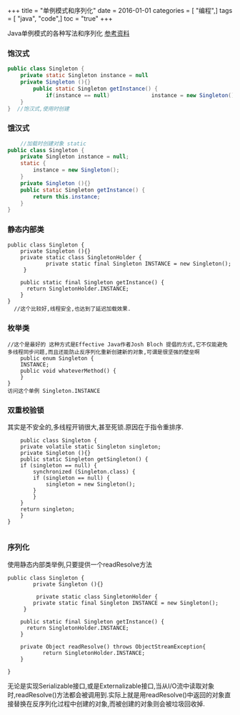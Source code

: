 +++
title = "单例模式和序列化"
date = 2016-01-01
categories = [ "编程",]
tags = [ "java", "code",]
toc = "true"
+++


Java单例模式的各种写法和序列化
[参考资料](http://www.hollischuang.com/archives/205)

### 饱汉式 

```java
public class Singleton {  
    private static Singleton instance = null  
    private Singleton (){}   
	    public static Singleton getInstance() {  
	        if(instance == null)             instance = new Singleton();         return instance;  
    }  
}  //饱汉式,使用时创建

```

<!--more-->

### 饿汉式

```java
	//加载时创建对象 static
public class Singleton {  
    private Singleton instance = null;  
    static {  
        instance = new Singleton();  
    }  
    private Singleton (){}  
    public static Singleton getInstance() {  
        return this.instance;  
    }  
} 

```

### 静态内部类

```
public class Singleton { 
	private Singleton (){} 
	private static class SingletonHolder {  
            private static final Singleton INSTANCE = new Singleton();  
     }  
     
    public static final Singleton getInstance() {  
      return SingletonHolder.INSTANCE;  
    }  
}
  //这个比较好,线程安全,也达到了延迟加载效果.

```

### 枚举类

```
//这个是最好的 这种方式是Effective Java作者Josh Bloch 提倡的方式,它不仅能避免多线程同步问题,而且还能防止反序列化重新创建新的对象,可谓是很坚强的壁垒啊
	public enum Singleton {  
    INSTANCE;  
    public void whateverMethod() {  
    }  
}
访问这个单例 Singleton.INSTANCE 

```
### 双重校验锁
其实是不安全的,多线程开销很大,甚至死锁.原因在于指令重排序.

```
	public class Singleton {  
    private volatile static Singleton singleton;  
    private Singleton (){}  
    public static Singleton getSingleton() {  
    if (singleton == null) {  
        synchronized (Singleton.class) {  
        if (singleton == null) {  
            singleton = new Singleton();  
        }  
        }  
    }  
    return singleton;  
    }  
}  
	

```
### 序列化
使用静态内部类举例,只要提供一个readResolve方法

```	
public class Singleton { 
		private Singleton (){} 
	    
	     private static class SingletonHolder {  
        private static final Singleton INSTANCE = new Singleton();  
     }  
     
    public static final Singleton getInstance() {  
      return SingletonHolder.INSTANCE;  
    }  
	    
    private Object readResolve() throws ObjectStreamException{         
           return SingletonHolder.INSTANCE;
    }
	
}

```
无论是实现Serializable接口,或是Externalizable接口,当从I/O流中读取对象时,readResolve()方法都会被调用到.实际上就是用readResolve()中返回的对象直接替换在反序列化过程中创建的对象,而被创建的对象则会被垃圾回收掉.

	
	
	
	
	
